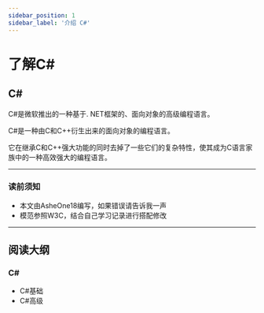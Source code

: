 ```yaml
---
sidebar_position: 1
sidebar_label: '介绍 C#'
---
```


# 了解C#

## C#

C#是微软推出的一种基于. NET框架的、面向对象的高级编程语言。

 C#是一种由C和C++衍生出来的面向对象的编程语言。

 它在继承C和C++强大功能的同时去掉了一些它们的复杂特性，使其成为C语言家族中的一种高效强大的编程语言。

------

### 读前须知

- 本文由AsheOne18编写，如果错误请告诉我一声
- 模范参照W3C，结合自己学习记录进行搭配修改

------

## 阅读大纲

### C#

- C#基础
- C#高级
